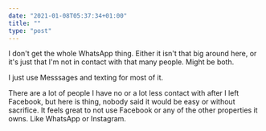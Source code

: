 ```yaml
---
date: "2021-01-08T05:37:34+01:00"
title: ""
type: "post"
---
```


I don't get the whole WhatsApp thing. Either it isn't that big around here, or it's just that I'm not in contact with that many people. Might be both. 

I just use Messsages and texting for most of it. 

There are a lot of people I have no or a lot less contact with after I left Facebook, but here is thing, nobody said it would be easy or without sacrifice. It feels great to not use Facebook or any of the other properties it owns. Like WhatsApp or Instagram.
